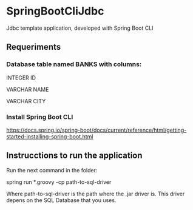 # SpringBootCliJdbc
Jdbc template application, developed with Spring Boot CLI

## Requeriments

### Database table named BANKS with columns:

INTEGER ID

VARCHAR NAME

VARCHAR CITY

### Install Spring Boot CLI

https://docs.spring.io/spring-boot/docs/current/reference/html/getting-started-installing-spring-boot.html

## Instrucctions to run the application

Run the next command in the folder:

spring run *.groovy -cp path-to-sql-driver

Where path-to-sql-driver is the path where the .jar driver is. This driver depens on the SQL Database that you uses.

